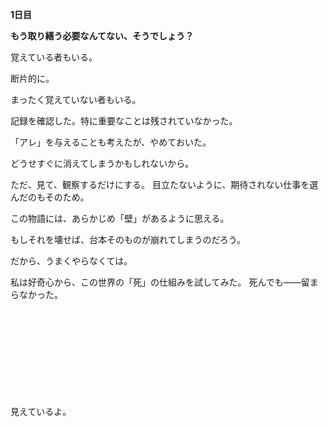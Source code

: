 <!-- title: シオリの日誌: 1日目 -->

**1日目**

**もう取り繕う必要なんてない、そうでしょう？**

覚えている者もいる。

断片的に。

まったく覚えていない者もいる。

記録を確認した。特に重要なことは残されていなかった。

「アレ」を与えることも考えたが、やめておいた。

どうせすぐに消えてしまうかもしれないから。

ただ、見て、観察するだけにする。
目立たないように、期待されない仕事を選んだのもそのため。

この物語には、あらかじめ「壁」があるように思える。

もしそれを壊せば、台本そのものが崩れてしまうのだろう。

だから、うまくやらなくては。

私は好奇心から、この世界の「死」の仕組みを試してみた。
死んでも――留まらなかった。

\
\
\
\
\
\
\
\
\
見えているよ。
